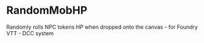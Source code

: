 # RandomMobHP
Randomly rolls NPC tokens HP when dropped onto the canvas - for Foundry VTT - DCC system
